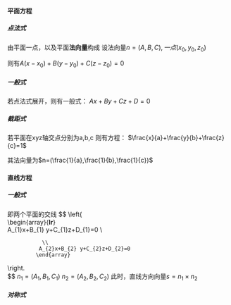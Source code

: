 #### 平面方程
##### 点法式
由平面一点，以及平面**法向量**构成
设法向量$n=(A,B,C),一点(x_{0},y_{0},z_{0})$

则有$A(x-x_{0})+B(y-y_{0})+C(z-z_{0})=0$


##### 一般式
若点法式展开，则有一般式：
$Ax+By+Cz+D=0$


##### 截距式
若平面在xyz轴交点分别为a,b,c
则有方程：
$\frac{x}{a}+\frac{y}{b}+\frac{z}{c}=1$

其法向量为$n=(\frac{1}{a},\frac{1}{b},\frac{1}{c})$



#### 直线方程

##### 一般式
即两个平面的交线
$$
\left\{  
             \begin{array}{**lr**}  
               A_{1}x+B_{1} y+C_{1}z+D_{1}=0            \\  

               \\
              A_{2}x+B_{2} y+C_{2}z+D_{2}=0 
             \end{array}  
\right.  
$$
$n_{1}=(A_{1},B_{1},C_{1})$
$n_{2}=(A_{2},B_{2},C_{2})$
此时，直线方向向量$s=n_{1}\times n_{2}$

##### 对称式



